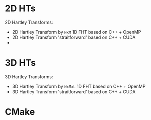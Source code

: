 # 2D HTs
2D Hartley Transforms:
 - 2D Hartley Transform by `NxM` 1D FHT based on C++ + OpenMP
 - 2D Hartley Transform 'straitforward' based on C++ + CUDA
 - 
# 3D HTs
3D Hartley Transforms:
 - 3D Hartley Transform by `NxMxL` 1D FHT based on C++ + OpenMP
 - 3D Hartley Transform 'straitforward' based on C++ + CUDA

# CMake
